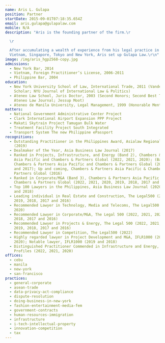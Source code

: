 ```yaml
---
name: Aris L. Gulapa
position: Partner
startDate: 2015-09-01T07:18:35.654Z
email: aris.gulapa@gulapalaw.com
mobile: N/A
description: "Aris is the founding partner of the firm.\r

  \r

  After accumulating a wealth of experience from his legal practice in Manila,
  Vietnam, Singapore, Tokyo and New York, Aris set up Gulapa Law.\r\n"
image: /img/aris_hgp2568-copy.jpg
admissions:
  - New York Bar, 2014
  - Vietnam, Foreign Practitioner’s License, 2006-2011
  - Philippine Bar, 2004
education:
  - New York University School of Law, International Trade, 2011 (Vanderbilt
    Scholar; NYU Journal of International Law & Politics)
  - Ateneo Law School, Juris Doctor, 2003 (Second Honors; Second Best Thesis;
    Ateneo Law Journal; Jessup Moot)
  - Ateneo de Manila University, Legal Management, 1999 (Honorable Mention)
matters:
  - National Government Administrative Center Project
  - Clark International Airport Expansion PPP Project
  - Makati Skytrain Project Tamugan Bulk Water
  - Treatment Facility Project South Integrated
  - Transport System The new Philippine ePassport
recognitions:
  - Outstanding Practitioner in the Philippines Award, Asialaw Regional Awards
    (2019)
  - Dealmaker of the Year, Asia Business Law Journal (2017)
  - Ranked in Projects, Infrastructure, and Energy (Band 2), Chambers & Partners
    Asia Pacific and Chambers & Partners Global (2022, 2021, 2020); (Band 3),
    Chambers & Partners Asia Pacific and Chambers & Partners Global (2019, 2018,
    and 2017); Up and coming, Chambers & Partners Asia Pacific & Chambers &
    Partners Global (2016)
  - Ranked in Corporate/M&A (Band 3), Chambers & Partners Asia Pacific &
    Chambers & Partners Global (2022, 2021, 2020, 2019, 2018, 2017 and 2016)
  - Top 100 Lawyers in the Philippines, Asia Business Law Journal (2020, 2019
    and 2018)
  - Leading individual in Real Estate and Construction, The Legal500 (2020,
    2019, 2018, 2017 and 2016)
  - Recommended Lawyer in Technology, Media and Telecoms, The Legal500 (2022,
    2020)
  - Recommended Lawyer in Corporate/M&A, The Legal 500 (2022, 2021, 2020, 2019,
    2018, 2017 and 2016)
  - Recommended Lawyer in Projects & Energy, The Legal 500 (2022, 2021, 2020,
    2019, 2018, 2017 and 2016)
  - Recommended Lawyer in Competition, The Legal500 (2022)
  - Highly regarded lawyer in Project Development and M&A, IFLR1000 (2021,
    2020); Notable lawyer, IFLR1000 (2019 and 2018)
  - Distinguished Practitioner Commended in Infrastructure and Energy, Asialaw
    Profiles (2022, 2021, 2020)
offices:
  - cebu
  - manila
  - new-york
  - san-francisco
practices:
  - general-corporate
  - asean-trade
  - data-privacy-act-compliance
  - dispute-resolution
  - doing-business-in-new-york
  - fashion-entertainment-media-fem
  - government-contracts
  - human-resources-immigration
  - infrastructure
  - i-tech-intellectual-property
  - innovation-competition
  - tax
---
```

